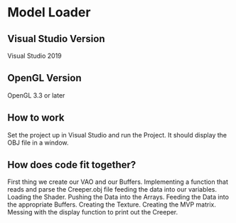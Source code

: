 # Model Loader
  
## Visual Studio Version 
Visual Studio 2019 

## OpenGL Version 
OpenGL 3.3 or later 

## How to work 
Set the project up in Visual Studio and run the Project. It should display the OBJ file in a window. 

## How does code fit together? 
First thing we create our VAO and our Buffers. Implementing a function that reads and parse the Creeper.obj file feeding the data into our variables. Loading the Shader. Pushing the Data into the Arrays. Feeding the Data into the appropriate Buffers. Creating the Texture. Creating the MVP matrix. Messing with the display function to print out the Creeper.
